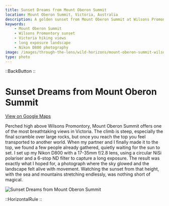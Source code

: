 ```yaml
---
title: Sunset Dreams from Mount Oberon Summit
location: Mount Oberon Summit, Victoria, Australia
description: A golden sunset from Mount Oberon Summit at Wilsons Promontory, captured with a Nikon D800 and long exposure for a dreamy coastal view.
keywords:
    - Mount Oberon Summit
    - Wilsons Promontory sunset
    - Victoria hiking views
    - long exposure landscape
    - Nikon D800 photography
image: /images/through-the-lens/wild-horizons/mount-oberon-summit-wilsons-promontory.jpg
type: photo
---
```


::BackButton
::

# Sunset Dreams from Mount Oberon Summit

<a href="https://www.google.com/maps/search/?api=1&query=Mount+Oberon+Summit,+Victoria,+Australia" target="_blank" rel="noopener noreferrer">View on Google Maps</a>

Perched high above Wilsons Promontory, Mount Oberon Summit offers one of the most breathtaking views in Victoria. The climb is steep, especially the final scramble over large rocks, but once you reach the top you feel transported to another world. When my partner and I finally made it to the top, we found a few people already gathered, quietly waiting for the sun to set. I set up my Nikon D800 with a 17-35mm f/2.8 lens, using a circular NiSi polariser and a 6-stop ND filter to capture a long exposure. The result was exactly what I hoped for, a photograph where the sky glowed and the landscape felt alive with movement. Watching the sunset from that height, with the sea and mountains stretching endlessly, was nothing short of magical.

![Sunset Dreams from Mount Oberon Summit](/images/through-the-lens/wild-horizons/mount-oberon-summit-wilsons-promontory.jpg)

<div class="mb-8"></div>

::HorizontalRule
::
